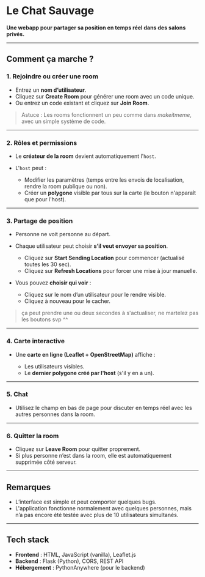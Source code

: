 # Le Chat Sauvage

**Une webapp pour partager sa position en temps réel dans des salons privés.**

---

## Comment ça marche ?

### 1. Rejoindre ou créer une room

* Entrez un **nom d’utilisateur**.
* Cliquez sur **Create Room** pour générer une room avec un code unique.
* Ou entrez un code existant et cliquez sur **Join Room**.

> Astuce : Les rooms fonctionnent un peu comme dans *makeitmeme*, avec un simple système de code.

---

### 2. Rôles et permissions

* Le **créateur de la room** devient automatiquement l'`host`.
* L'`host` peut :

  * Modifier les paramètres (temps entre les envois de localisation, rendre la room publique ou non).
  * Créer un **polygone** visible par tous sur la carte (le bouton n'apparaît que pour l'host).

---

### 3. Partage de position

* Personne ne voit personne au départ.

* Chaque utilisateur peut choisir **s’il veut envoyer sa position**.

  * Cliquez sur **Start Sending Location** pour commencer (actualisé toutes les 30 sec).
  * Cliquez sur **Refresh Locations** pour forcer une mise à jour manuelle.

* Vous pouvez **choisir qui voir** :

  * Cliquez sur le nom d’un utilisateur pour le rendre visible.
  * Cliquez à nouveau pour le cacher.

> ça peut prendre une ou deux secondes à s'actualiser, ne martelez pas les boutons svp ^^

---

### 4. Carte interactive

* Une **carte en ligne (Leaflet + OpenStreetMap)** affiche :

  * Les utilisateurs visibles.
  * Le **dernier polygone créé par l'host** (s'il y en a un).

---

### 5. Chat

* Utilisez le champ en bas de page pour discuter en temps réel avec les autres personnes dans la room.

---

### 6. Quitter la room

* Cliquez sur **Leave Room** pour quitter proprement.
* Si plus personne n’est dans la room, elle est automatiquement supprimée côté serveur.

---

## Remarques

* L’interface est simple et peut comporter quelques bugs.
* L'application fonctionne normalement avec quelques personnes, mais n’a pas encore été testée avec plus de 10 utilisateurs simultanés.

---

## Tech stack

* **Frontend** : HTML, JavaScript (vanilla), Leaflet.js
* **Backend** : Flask (Python), CORS, REST API
* **Hébergement** : PythonAnywhere (pour le backend)


